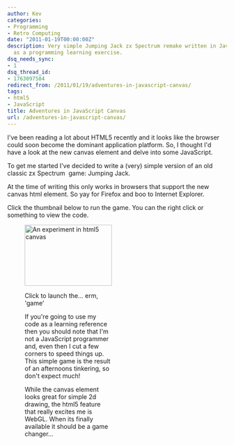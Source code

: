 ```yaml
---
author: Kev
categories:
- Programming
- Retro Computing
date: "2011-01-19T00:00:00Z"
description: Very simple Jumping Jack zx Spectrum remake written in JavaScript. Written
  as a programming learning exercise.
dsq_needs_sync:
- 1
dsq_thread_id:
- 1763097584
redirect_from: /2011/01/19/adventures-in-javascript-canvas/
tags:
- html5
- JavaScript
title: Adventures in JavaScript Canvas
url: /adventures-in-javascript-canvas/
---
```

I've been reading a lot about HTML5 recently and it looks like the browser could soon become the dominant application platform. So, I thought I'd have a look at the new canvas element and delve into some JavaScript.

To get me started I've decided to write a (very) simple version of an old classic zx Spectrum  game: Jumping Jack.

At the time of writing this only works in browsers that support the new canvas html element. So yay for Firefox and boo to Internet Explorer.

Click the thumbnail below to run the game. You can the right click or something to view the code.<figure id="attachment_29" style="width: 200px;" class="wp-caption alignnone">

<a href="/JumpingJack" target="_self"><img class="size-full wp-image-29" src="/images/jj-thumbnail.png" alt="An experiment in html5 canvas" width="200" height="140" /></a>

Click to launch the... erm, 'game' 

If you're going to use my code as a learning reference then you should note that I'm not a JavaScript programmer and, even then I cut a few corners to speed things up. This simple game is the result of an afternoons tinkering, so don't expect much!

While the canvas element looks great for simple 2d drawing, the html5 feature that really excites me is WebGL. When its finally available it should be a game changer&#8230;
